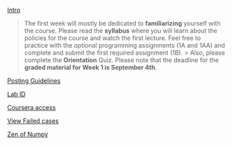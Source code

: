
[Intro](https://campuswire.com/c/GC92AFBD6/feed/2)

> The first week will mostly be dedicated to **familiarizing** yourself with the course. Please read the **syllabus** where you will learn about the policies for the course and watch the first lecture. 
> Feel free to practice with the optional programming assignments (1A and 1AA) and complete and submit the first required assignment (1B). > Also, please complete the **Orientation** Quiz. Please note that the deadline for the **graded material for Week 1 is September 4th**.

[Posting Guidelines](https://campuswire.com/c/GC92AFBD6/feed/3)

[Lab ID](https://campuswire.com/c/GC92AFBD6/feed/4)

[Coursera access](https://campuswire.com/c/GC92AFBD6/feed/5)

[View Failed cases](https://campuswire.com/c/GC92AFBD6/feed/6)

[Zen of Numpy](https://campuswire.com/c/GC92AFBD6/feed/7)